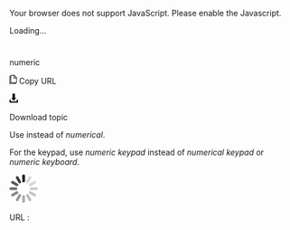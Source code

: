 Your browser does not support JavaScript. Please enable the Javascript.

Loading...

# 

numeric

![Copy URL](media/numeric/Copy.png)
Copy URL

![Download](media/numeric/Download.png)

Download topic

Use instead of *numerical*.

For the keypad, use *numeric keypad* instead of *numerical keypad* or *numeric keyboard*.

![In progress](media/numeric/activity-large.gif)

URL :
